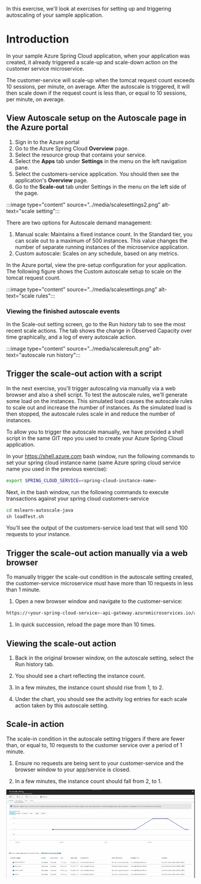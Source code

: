 In this exercise, we'll look at exercises for setting up and triggering autoscaling of your sample application.

# Introduction

In your sample Azure Spring Cloud application, when your application was created, it already triggered a scale-up and scale-down action on the customer service microservice.

The customer-service will scale-up when the tomcat request count exceeds 10 sessions, per minute, on average.
After the autoscale is triggered, it will then scale down if the request count is less than, or equal to 10 sessions, per minute, on average.

## View Autoscale setup on the Autoscale page in the Azure portal

1. Sign in to the Azure portal
2. Go to the Azure Spring Cloud **Overview** page.
3. Select the resource group that contains your service.
4. Select the **Apps** tab under **Settings** in the menu on the left navigation pane.
5. Select the customers-service application. You should then see the application's **Overview** page.
6. Go to the **Scale-out** tab under Settings in the menu on the left side of the page.

:::image type="content" source="../media/scalesettings2.png" alt-text="scale setting":::

There are two options for Autoscale demand management:

1. Manual scale: Maintains a fixed instance count. In the Standard tier, you can scale out to a maximum of 500 instances. This value changes the number of separate running instances of the microservice application.
1. Custom autoscale: Scales on any schedule, based on any metrics.

In the Azure portal, view the pre-setup configuration for your application. The following figure shows the Custom autoscale setup to scale on the tomcat request count.

:::image type="content" source="../media/scalesettings.png" alt-text="scale rules":::

### Viewing the finished autoscale events

In the Scale-out setting screen, go to the Run history tab to see the most recent scale actions. The tab shows the change in Observed Capacity over time graphically, and a log of every autoscale action.

:::image type="content" source="../media/scaleresult.png" alt-text="autoscale run history":::

## Trigger the scale-out action with a script

In the next exercise, you'll trigger autoscaling via manually via a web browser and also a shell script.
To test the autoscale rules, we'll generate some load on the instances. This simulated load causes the autoscale rules to scale out and increase the number of instances. As the simulated load is then stopped, the autoscale rules scale in and reduce the number of instances.

To allow you to trigger the autoscale manually, we have provided a shell script in the same GIT repo you used to create your Azure Spring Cloud application.

In your https://shell.azure.com bash window, run the following commands to set your spring cloud instance name (same Azure spring cloud service name you used in the previous exercise):

```bash
export SPRING_CLOUD_SERVICE=<spring-cloud-instance-name>
```

Next, in the bash window, run the following commands to execute transactions against your spring cloud customers-service

```bash
cd mslearn-autoscale-java
sh loadTest.sh
```

You'll see the output of the customers-service load test that will send 100 requests to your instance.

## Trigger the scale-out action manually via a web browser

To manually trigger the scale-out condition in the autoscale setting created, the customer-service microservice must have more than 10 requests in less than 1 minute.

1. Open a new browser window and navigate to the customer-service:

```bash
https://<your-spring-cloud-service>-api-gateway.azuremicroservices.io/api/customer/owners
```

1. In quick succession, reload the page more than 10 times.

## Viewing the scale-out action

1. Back in the original browser window, on the autoscale setting, select the Run history tab.

1. You should see a chart reflecting the instance count.

1. In a few minutes, the instance count should rise from 1, to 2.

1. Under the chart, you should see the activity log entries for each scale action taken by this autoscale setting.

## Scale-in action

The scale-in condition in the autoscale setting triggers if there are fewer than, or equal to, 10 requests to the customer service over a period of 1 minute.

1. Ensure no requests are being sent to your customer-service and the browser window to your app/service is closed.

1. In a few minutes, the instance count should fall from 2, to 1.

![Autoscale log](../media/scale-in-chart.png)
